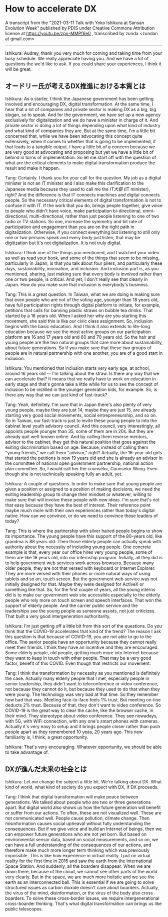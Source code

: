 # How to accelerate DX

A transcript from the "2021-03-11 Talk with Yoko Ishikura at Sansan Evolution Week" published by PDIS under Creative Commons Attribution license at https://youtu.be/zpn-MMPf6e0 , transcribed by zunda &lt;zundan at gmail.com&gt;

---

Ishikura: Audrey, thank you very much for coming and taking time from your busy schedule. We really appreciate having you. And we have a lot of questions the we'd like to ask. If you could share your experiences, I think it will be great.

## オードリー氏が考えるDX推進における本質とは

Ishikura: As a starter, I think the Japanese government has been getting involved and encouraging DX, digital transformation. At the same time, I hear that a lot of companies and private sector is making DX as a big, big slogan, so to speak. And for the government, we have set up a new agency exclusively for digitalization and we do have a minister in charge of it. And private sector is doing a lot of things depending upon what kind of industry and what kind of companies they are. But at the same time, I'm a little bit concerned that, while we have been advocating this concept quite extensively, when it comes to whether that is going to be implemented, if that leads to a tangible output. I have a little bit of a concern because we are very good at advocating and proposing but yet we have a little bit of behind in turns of implementation. So let me start off with the question of what are the critical elements to make digital transformation produce the result and make it happen.

Tang: Certainly. I thank you for your call for the question. My job as a digital minister is not an IT minister and I also make this clarification to the Japanese media because they used to call me the *IT大臣* (IT minister), right? And the difference is that IT connects machines and digital connects people. So the necessary critical elements of digital transformation is not to confuse it with IT. If the work that you do, brings people together, give voice to people who didn't have voice, make participation bi-directional, omni-directional, multi-directional, rather than just people listening to one of two radio or TV stations. So one, increase the symmetry and bit rate of participation and engagement than you are on the right path in digitalization. Otherwise, if you connect everything but listening to still only one or two persons speak and every body just listen, that may be digitization but it's not digitalization. It is not truly digital.

Ishikura: I think one of the things you mentioned, and I watched your video as well as read your book, and some of the things that seem to be missing, particularly in Japan, is that you talk about four pilers, and particularly these days, sustainability, innovation, and inclusion. And inclusion part is, as you mentioned, sharing, just making sure that every body is involved rather than one or two people, is critical. And yet, I don't really see that clearly in Japan. How do you make sure that inclusion is everybody's business.

Tang: This is a great question. In Taiwan, what we are doing is making sure that even people who are not of the voting age, younger than 18 years old, have full participation rights through digital platform to initiate, for example, petitions that calls for banning plastic straws on bubble tea drinks. That started by a 16 years old. When I asked her why are you starting this movement, she said this is like our civic class assignment. So, inclusion begins with the basic education. And I think it also extends to life-long education because we see the most active groups on our participation platform are 16 and 17 years old and 60 and 70 years old. So the hair and young people are the two natural groups that care more about sustainability, about future generations. So if you make sure that these two groups of people are in natural partnership with one another, you are of a good start in inclusion.

Ishikura: You mentioned that inclusion starts very early age, at school, around 16 years old -- I'm talking about the straw. Is there any way that we can accelerate that? It means that we really have to work on education in early stage and that's gonna take a little while for us to see the concept of inclusion to be instilled in the younger generation kids, for example. So, is there any way that we can just kind of fast-track?

Tang: Yeah, definitely. I'm sure that in Japan there's also plenty of very young people, maybe they are just 14, maybe they are just 15, are already starting very good social movements, social entrepreneurship, and so on. So in Taiwan, our fast-track is just to invite these young people to into the cabinet level youth advisory council. And this council, very interestingly, all appoints people younger than 35, some of them are in 20s. But they are already quit well-known online. And by calling them reverse mentors, advisor to the cabinet, they get this natural position that goes against the exiting discrimination based on age. Because, instead of calling them "young friends," we call them "advisor," right? Actually, the 16-year-old girls that started the petitions is now 19 years old and she is already an advisor in the committee of national open government partnership, national action plan committee. So, I would call her the counselor, Counselor Wong. Even though she is not technically speaking fully an adult, yet.

Ishikura: A couple of questions. In order to make sure that young people are given a position or assigned to a position of making decisions, we need the exiting leadership group to change their mindset or whatever, willing to make sure that will involve these people with new ideas. I'm sure that's not that easy because they have the best of interest. Their reference point maybe much more with their own experiences rather than today's digital native. How can we convince, or do we need to convince these leaders of today?

Tang: This is where the partnership with silver haired people begins to show its importance. The young people have this support of the 80-years old, like grandma is 88 years old. Then those elderly people can actually speak with authority about the necessity of including young people. One concrete example is that, every year our office hires very young people, some of them are like 18 years old, into our internship program. Initially, all they did is to help government web services work across browsers. Because many older people, they are not that versed with keyboard or Internet Explorer. They are more versed with their phones or more natural ways of using tablets and so on, touch screen. But the government web service was not initially designed for that. Maybe they were designed for ActiveX or something like that. So, for the first couple of years, all the young interns did is to make our government web site accessible especially to the elderly people who rely more on touch screen and speech interfaces. That won the support of elderly people. And the carrier public service and the leaderships see the young people as someone assists, not just criticizes. That built a very good intergeneration authoritarity.

Ishikura: I'm just getting off a little bit from this sort of the questions. Do you think that the COVID-19 accelerates that kind of the trend? The reason I ask this question is that because of COVID-19, you are not able to go to the office. The senior people have an opportunity because they cannot really meet their friends. I think they have an incentive and they are encouraged. Some elderly people, old people, getting much more into Internet because they want to keep in touch with other people. That may be a very good factor, benefit of this COVID. Even though that restricts our movement.

Tang: I think the transformation by necessity as you mentioned is definitely the case. Actually many elderly people that I met, especially people in senior leadership, they didn't want to teleconference or video conference, not because they cannot do it, but because they used to do that when they were young. The technology was very bad at that time. So they remember how bad that was. Meeting face-to-face feels 1% trust. But meeting on-line deducts 2% trust. Because of that, they don't want to video conference. So COVID-19 is the great way to clear the cache, like the browser cache, in their mind. They stereotype about video conference. They see nowadays, with 5G, with WiFi connection, with any one's smart phones with cameras. Actually it's very easy to setup and it brings people closer rather than push people apart as they remembered 10 yeas, 20 years ago. This new familiarity is, I think, a great opportunity.

Ishikura: That's very encouraging. Whatever opportunity, we should be able to take advantage of.

## DXが進んだ未来の社会とは

Ishikura: Let me change the subject a little bit. We're talking about DX. What kind of world, what kind of society do you expect with DX, if DX proceeds.

Tang: I think that digital transformation will make peace between generations. We talked about people who are two or three generations apart. But digital world also shows us how the future generation will benefit or suffer from our actions. To often, these are not visualized well. These are not communicated well. People cause pollution, climate change. Then misinformation causes social upheaval without fully understanding the consequences. But if we give voice and build an Internet of beings, then we can empower future generations who are not yet born. But based on environmental sensor data, based on social measurements, and so on, we can have a full understanding of the consequences of our actions, and therefore make much more longer term thinking which was previously impossible. This is like how experience in virtual reality. I put on virtual reality for the first time in 2016 and saw the earth from the International Space Station. And suddenly, all the boarders disappear. When we are down there, because of the cloud, we cannot see other parts of the world very clearly. But in the space, we are much more holistic and we see the earth as an interconnected ball. This is essential if we are going to solve structured issues as carbon dioxide doesn't care about boarders. Actually, the virus of the mind, disinformation, or the virus of the body also cross boarders. To solve these cross-border issues, we require intergenerational cross-boarder thinking. That's what digital transformation can brings us like public telescopes.


